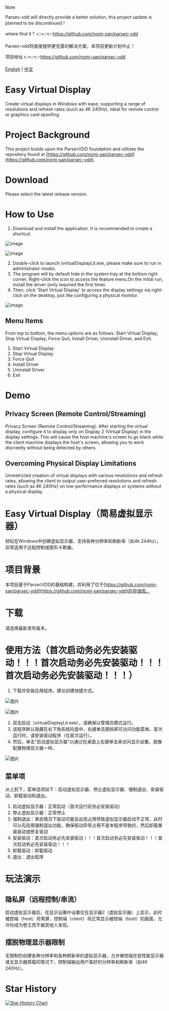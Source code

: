 > [!NOTE]
> Parsec-vdd will directly provide a better solution, this project update is planned to be discontinued！
> 
> where find it？ 👉👉👉https://github.com/nomi-san/parsec-vdd
>
> Parsec-vdd将直接提供更完善的解决方案，本项目更新计划中止！
>
> 项目地址 👉👉👉https://github.com/nomi-san/parsec-vdd

[English](#english) | [中文](#中文)

<a name="english"></a>

# Easy Virtual Display

Create virtual displays in Windows with ease, supporting a range of resolutions and refresh rates (such as 4K 240Hz). Ideal for remote control or graphics card spoofing.

# Project Background

This project builds upon the ParsecVDD foundation and utilizes the repository found at [https://github.com/nomi-san/parsec-vdd](https://github.com/nomi-san/parsec-vdd).

# Download

Please select the latest release version.


# How to Use

1. Download and install the application. It is recommended to create a shortcut.

![image](https://github.com/KtzeAbyss/Easy-Virtual-Display/assets/46898226/e79caa33-480c-486e-b63e-f23abeeef3e3)



![image](https://github.com/KtzeAbyss/Easy-Virtual-Display/assets/46898226/4aff971b-b1ef-4aa4-a04d-43b09df850ea)


2. Double-click to launch (virtualDisplayLit.exe, please make sure to run in administrator mode).
3. The program will by default hide in the system tray at the bottom right corner, Right-click the icon to access the feature menu.On the initial run, install the driver (only required the first time).
4. Then, click 'Start Virtual Display' to access the display settings via right-click on the desktop, just like configuring a physical monitor.

![image](https://github.com/KtzeAbyss/Easy-Virtual-Display/assets/46898226/3471d425-ae62-48b4-be8a-7c0106fb06b1)

## Menu Items 
From top to bottom, the menu options are as follows: Start Virtual Display, Stop Virtual Display, Force Quit, Install Driver, Uninstall Driver, and Exit.
1. Start Virtual Display
2. Stop Virtual Display
3. Force Quit
4. Install Driver
5. Uninstall Driver
6. Exit

# Demo

## Privacy Screen (Remote Control/Streaming)

Privacy Screen (Remote Control/Streaming): After starting the virtual display, configure it to display only on Display 2 (Virtual Display) in the display settings. This will cause the host machine's screen to go black while the client machine displays the host's screen, allowing you to work discreetly without being detected by others.

## Overcoming Physical Display Limitations
Unrestricted creation of virtual displays with various resolutions and refresh rates, allowing the client to output user-preferred resolutions and refresh rates (such as 4K 240Hz) on low-performance displays or systems without a physical display.

<a name="中文"></a>

# Easy Virtual Display（简易虚拟显示器）

轻松在Windows中创建虚拟显示器，支持各种分辨率和刷新率（如4k 244hz）。非常适用于远程控制或图形卡欺骗。

# 项目背景

本项目基于ParsecVDD的基础构建，并利用了位于[https://github.com/nomi-san/parsec-vdd](https://github.com/nomi-san/parsec-vdd)的存储库。

# 下载

请选择最新发布版本。

# 使用方法（首次启动务必先安装驱动！！！首次启动务必先安装驱动！！！首次启动务必先安装驱动！！！）

1. 下载并安装应用程序。建议创建快捷方式。

![图片](https://github.com/KtzeAbyss/Easy-Virtual-Display/assets/46898226/e79caa33-480c-486e-b63e-f23abeeef3e3)

![图片](https://github.com/KtzeAbyss/Easy-Virtual-Display/assets/46898226/4aff971b-b1ef-4aa4-a04d-43b09df850ea)

2. 双击启动（virtualDisplayLit.exe），请确保以管理员模式运行。
3. 该程序默认隐藏在右下角系统托盘中，右键单击图标即可访问功能菜单。首次运行时，请安装驱动程序（仅首次运行）。
4. 然后，单击“启动虚拟显示器”以通过在桌面上右键单击来访问显示设置，就像配置物理显示器一样。

![图片](https://github.com/KtzeAbyss/Easy-Virtual-Display/assets/46898226/3471d425-ae62-48b4-be8a-7c0106fb06b1)

## 菜单项

从上到下，菜单选项如下：启动虚拟显示器、停止虚拟显示器、强制退出、安装驱动、卸载驱动和退出。
1. 启动虚拟显示器：正常启动（首次运行前务必安装驱动）
2. 停止虚拟显示器：正常停止
3. 强制退出：某些情况下驱动可能会出现占用导致虚拟显示器启动不正常，此时可以先启用强制退出功能，确保驱动异常占用不是本程序导致的，然后卸载重装驱动或修复驱动
4. 安装驱动：首次启动务必先安装驱动！！！首次启动务必先安装驱动！！！首次启动务必先安装驱动！！！
5. 卸载驱动：卸载驱动
6. 退出：退出程序

# 玩法演示

## 隐私屏（远程控制/串流）

启动虚拟显示器后，在显示设置中设置仅在显示器2（虚拟显示器）上显示，此时被控端（host）将黑屏，控制端（client）将正常显示被控端（host）的画面，允许你成为卷王而不被其他人发现。

## 摆脱物理显示器限制

无限制的创建各种分辨率和各种刷新率的虚拟显示器，允许被控端在低性能显示器或无显示器搭载的情况下，控制端输出用户喜好的分辨率和刷新率（如4K 240Hz）。

# Star History

[![Star History Chart](https://api.star-history.com/svg?repos=KtzeAbyss/Easy-Virtual-Display&type=Date)](https://star-history.com/#KtzeAbyss/Easy-Virtual-Display&Date)

